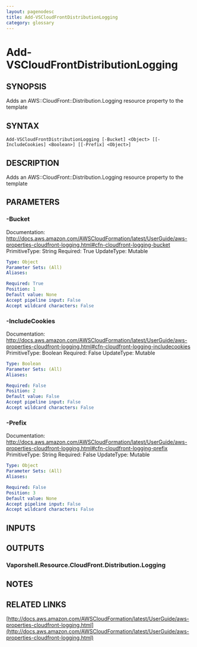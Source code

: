 ```yaml
---
layout: pagenodesc
title: Add-VSCloudFrontDistributionLogging
category: glossary
---
```


# Add-VSCloudFrontDistributionLogging

## SYNOPSIS
Adds an AWS::CloudFront::Distribution.Logging resource property to the template

## SYNTAX

```
Add-VSCloudFrontDistributionLogging [-Bucket] <Object> [[-IncludeCookies] <Boolean>] [[-Prefix] <Object>]
```

## DESCRIPTION
Adds an AWS::CloudFront::Distribution.Logging resource property to the template

## PARAMETERS

### -Bucket
Documentation: http://docs.aws.amazon.com/AWSCloudFormation/latest/UserGuide/aws-properties-cloudfront-logging.html#cfn-cloudfront-logging-bucket
PrimitiveType: String
Required: True
UpdateType: Mutable

```yaml
Type: Object
Parameter Sets: (All)
Aliases: 

Required: True
Position: 1
Default value: None
Accept pipeline input: False
Accept wildcard characters: False
```

### -IncludeCookies
Documentation: http://docs.aws.amazon.com/AWSCloudFormation/latest/UserGuide/aws-properties-cloudfront-logging.html#cfn-cloudfront-logging-includecookies
PrimitiveType: Boolean
Required: False
UpdateType: Mutable

```yaml
Type: Boolean
Parameter Sets: (All)
Aliases: 

Required: False
Position: 2
Default value: False
Accept pipeline input: False
Accept wildcard characters: False
```

### -Prefix
Documentation: http://docs.aws.amazon.com/AWSCloudFormation/latest/UserGuide/aws-properties-cloudfront-logging.html#cfn-cloudfront-logging-prefix
PrimitiveType: String
Required: False
UpdateType: Mutable

```yaml
Type: Object
Parameter Sets: (All)
Aliases: 

Required: False
Position: 3
Default value: None
Accept pipeline input: False
Accept wildcard characters: False
```

## INPUTS

## OUTPUTS

### Vaporshell.Resource.CloudFront.Distribution.Logging

## NOTES

## RELATED LINKS

[http://docs.aws.amazon.com/AWSCloudFormation/latest/UserGuide/aws-properties-cloudfront-logging.html](http://docs.aws.amazon.com/AWSCloudFormation/latest/UserGuide/aws-properties-cloudfront-logging.html)

